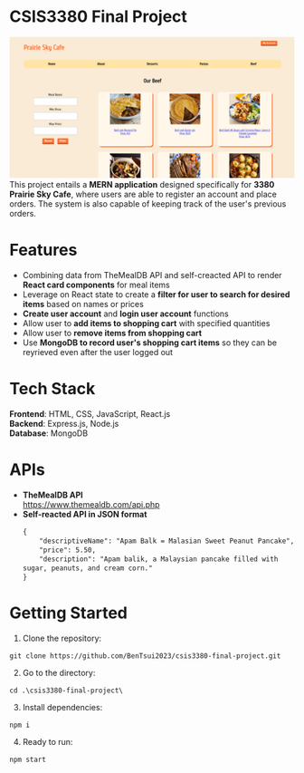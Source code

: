 # CSIS3380 Final Project
<img src="./doc/project_preview.png"  style="width: 700px">
This project entails a <b>MERN application</b> designed specifically for <b>3380 Prairie Sky Cafe</b>, where users are able to register an account and place orders. The system is also capable of keeping track of the user's previous orders.

# Features
- Combining data from TheMealDB API and self-creacted API to render **React card components** for meal items
- Leverage on React state to create a **filter for user to search for desired items** based on names or prices
- **Create user account** and **login user account** functions
- Allow user to **add items to shopping cart** with specified quantities
- Allow user to **remove items from shopping cart**
- Use **MongoDB to record user's shopping cart items** so they can be reyrieved even after the user logged out

# Tech Stack

**Frontend**: HTML, CSS, JavaScript, React.js <br>
**Backend**: Express.js, Node.js <br>
**Database**: MongoDB

# APIs

- **TheMealDB API** <br>
  https://www.themealdb.com/api.php
- **Self-reacted API in JSON format**
  ```
  {
      "descriptiveName": "Apam Balk = Malasian Sweet Peanut Pancake",
      "price": 5.50,
      "description": "Apam balik, a Malaysian pancake filled with sugar, peanuts, and cream corn."
  }
  ```

# Getting Started

1. Clone the repository: 

```
git clone https://github.com/BenTsui2023/csis3380-final-project.git
```
2. Go to the directory:

```
cd .\csis3380-final-project\
```

3. Install dependencies:

```
npm i
```

4. Ready to run:

```
npm start
```
